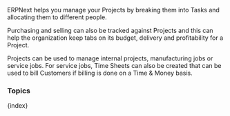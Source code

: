 ERPNext helps you manage your Projects by breaking them into Tasks and
allocating them to different people.

Purchasing and selling can also be tracked against Projects and this can help
the organization keep tabs on its budget, delivery and profitability for a Project.

Projects can be used to manage internal projects, manufacturing jobs or
service jobs. For service jobs, Time Sheets can also be created that can be
used to bill Customers if billing is done on a Time & Money basis.

### Topics

{index}
